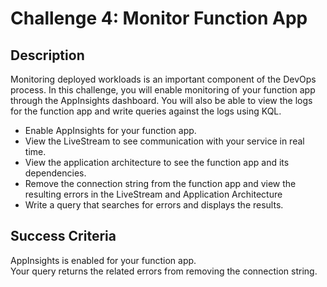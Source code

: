 # Challenge 4: Monitor Function App

## Description
Monitoring deployed workloads is an important component of the DevOps process.  In this challenge, you will enable monitoring of your function app through the AppInsights dashboard.  You will also be able to view the logs for the function app and write queries against the logs using KQL.

* Enable AppInsights for your function app.
* View the LiveStream to see communication with your service in real time.
* View the application architecture to see the function app and its dependencies.
* Remove the connection string from the function app and view the resulting errors in the LiveStream and Application Architecture
* Write a query that searches for errors and displays the results.

## Success Criteria
AppInsights is enabled for your function app.  
Your query returns the related errors from removing the connection string.